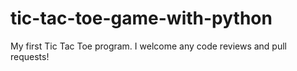 # tic-tac-toe-game-with-python


My first Tic Tac Toe program. I welcome any code reviews and pull requests!
